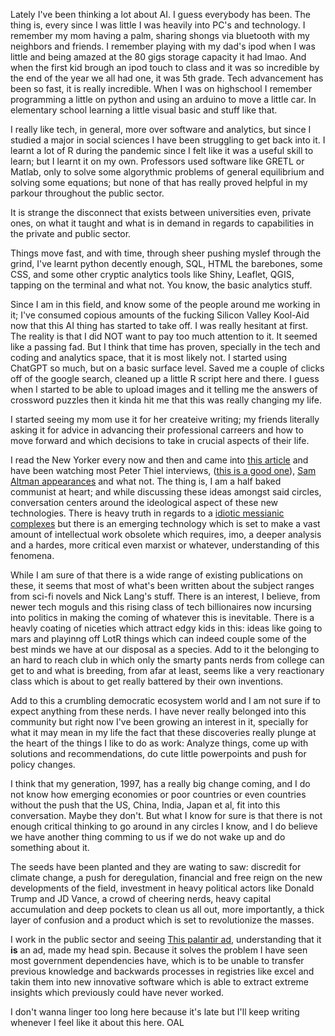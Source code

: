 Lately I've been thinking a lot about AI. I guess everybody has been. The thing is, every since I was little I was 
heavily into PC's and technology. I remember my mom having a palm, sharing shongs via bluetooth with my neighbors and friends. 
I remember playing with my dad's ipod when I was little and being amazed at the 80 gigs storage capacity it had lmao. 
And when the first kid brough an ipod touch to class and it was so incredible by the end of the year we all had one, it was 5th grade. 
Tech advancement has been so fast, it is really incredible. When I was on highschool I remember programming a little on python and using an 
arduino to move a little car. In elementary school learning a little visual basic and stuff like that. 

I really like tech, in general, more over software and analytics, but since I studied a major in social sciences I have been struggling to get back into it. I learnt a lot of R 
during the pandemic since I felt like it was a useful skill to learn; but I learnt it on my own. Professors used software like 
GRETL or Matlab, only to solve some algorythmic problems of general equilibrium and solving some equations; but none of that has 
really proved helpful in my parkour throughout the public sector. 

It is strange the disconnect that exists between universities even, private ones, on what it taught and what is in demand in regards to
capabilities in the private and public sector. 

Things move fast, and with time, through sheer pushing myslef through the grind, I've learnt python decently enough, SQL, HTML the barebones, 
some CSS, and some other cryptic analytics tools like Shiny, Leaflet, QGIS, tapping on the terminal and what not. You know, the basic 
analytics stuff. 

Since I am in this field, and know some of the people around me working in it; I've consumed copious amounts of the fucking Silicon Valley Kool-Aid 
now that this AI thing has started to take off. 
I was really hesitant at first. The reality is that I did NOT want to pay too much attention to it. It seemed like a passing fad. 
But I think that time has proven, specially in the tech and coding and analytics space, that it is most likely not. 
I started using ChatGPT so much, but on a basic surface level. Saved me a couple of clicks off of the google search, cleaned up 
a little R script here and there. I guess when I started to be able to upload images and it telling me the answers of crossword puzzles
then it kinda hit me that this was really changing my life. 

I started seeing my mom use it for her createive writing; my friends literally asking it for advice in advancing their professional 
carreers and how to move forward and which decisions to take in crucial aspects of their life. 

I read the New Yorker every now and then and came into [this article](https://www.newyorker.com/magazine/2025/07/07/the-end-of-the-english-paper)
and have been watching most Peter Thiel interviews, ([this is a good one](https://www.youtube.com/watch?v=5_0dVHMpJlo)), [Sam Altman appearances](https://www.youtube.com/watch?v=7dCPytNTnjk) and what not.
The thing is, I am a half baked communist at heart; and while discussing these ideas amongst said circles, conversation centers around the ideological 
aspect of these new technologies. There is heavy truth in regards to a [idiotic messianic complexes](https://www.stephendiehl.com/posts/ideologies_21st_century/)
but there is an emerging technology which is set to make a vast amount of intellectual work obsolete which requires, imo, a deeper analysis and a hardes, more critical 
even marxist or whatever, understanding of this fenomena. 

While I am sure of that there is a wide range of existing publications on these, it seems that most of what's been written about the subject ranges from
sci-fi novels and Nick Lang's stuff. There is an interest, I believe, from newer tech moguls and this rising class of tech billionaires now incursing into 
politics in making the coming of whatever this is inevitable. There is a heavly coating of niceties which attract edgy kids in this: ideas like going to mars
and playinng off LotR things which can indeed couple some of the best minds we have at our disposal as a species. Add to it the belonging to an hard to reach 
club in which only the smarty pants nerds from college can get to and what is breeding, from afar at least, seems like a very reactionary class which is about
to get really battered by their own inventions. 

Add to this a crumbling democratic ecosystem world and I am not sure if to expect anything from these nerds. 
I have never really belonged into this community but right now I've been growing an interest in it, specially for what it may mean in my life the fact
that these discoveries really plunge at the heart of the things I like to do as work: Analyze things, come up with solutions and recommendations, do cute
little powerpoints and push for policy changes. 

I think that my generation, 1997, has a really big change coming, and I do not know how emerging economies or poor countries or even countries without the 
push that the US, China, India, Japan et al, fit into this conversation. Maybe they don't. But what I know for sure is that there is not enough critical thinking
to go around in any circles I know, and I do believe we have another thing comming to us if we do not wake up and do something about it. 

The seeds have been planted and they are wating to saw: discredit for climate change, a push for deregulation, financial and free reign on the new developments of the field, 
investment in heavy political actors like Donald Trump and JD Vance, a crowd of cheering nerds, heavy capital accumulation and deep pockets to clean us all out, 
more importantly, a thick layer of confusion and a product which is set to revolutionize the masses. 

I work in the public sector and seeing [This palantir ad](https://www.youtube.com/watch?v=dR1c8qpMrJQ), understanding that it **is** an ad, made my head spin. Because it solves the problem I have seen 
most government dependencies have, which is to be unable to transfer previous knowledge and backwards processes in registries like excel and takin them into new 
innovative software which is able to extract extreme insights which previously could have never worked. 

I don't wanna linger too long here because it's late but I'll keep writing whenever I feel like it about this here. 
OAL  
